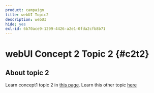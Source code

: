 ```yaml
---
product: campaign
title: webUI Topic2
description: webUI
hide: yes
exl-id: 6b70ace9-1299-4426-a2e1-0fda2cfb8b71
---
```

# webUI Concept 2 Topic 2 {#c2t2}

## About topic 2

Learn concept1 topic 2 in [this page](../concept1/topic2.md).
Learn this other topic [here](../../automation/workflow/about-workflows.md)
